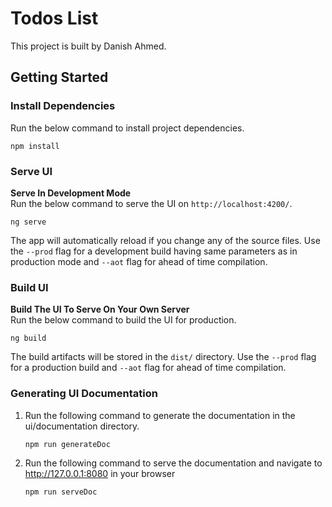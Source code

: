 # Todos List
This project is built by Danish Ahmed.

## Getting Started
###  Install Dependencies
Run the below command to install project dependencies.
```
npm install
```

###  Serve UI
**Serve In Development Mode**<br>
Run the below command to serve the UI on `http://localhost:4200/`.
```
ng serve
```
The app will automatically reload if you change any of the source files.
Use the `--prod` flag for a development build having same parameters as in production mode
and `--aot` flag for ahead of time compilation.

### Build UI
**Build The UI To Serve On Your Own Server**<br>
Run the below command to build the UI for production.

```
ng build
```

The build artifacts will be stored in the `dist/` directory.
Use the `--prod` flag for a production build and `--aot` flag for ahead of time compilation.


### Generating UI Documentation
1. Run the following command to generate the documentation in the ui/documentation directory.
   ```
   npm run generateDoc
   ```
2. Run the following command to serve the documentation and navigate to http://127.0.0.1:8080 in your browser
   ```
   npm run serveDoc
   ```
